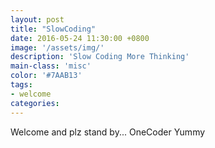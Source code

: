 ```yaml
---
layout: post
title: "SlowCoding"
date: 2016-05-24 11:30:00 +0800
image: '/assets/img/'
description: 'Slow Coding More Thinking'
main-class: 'misc'
color: '#7AAB13'
tags:
- welcome
categories:
---
```


Welcome and plz stand by...
OneCoder
Yummy
